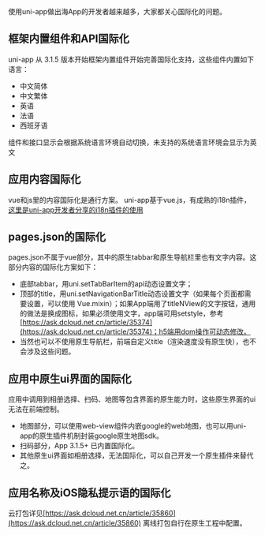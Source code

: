 使用uni-app做出海App的开发者越来越多，大家都关心国际化的问题。

## 框架内置组件和API国际化

uni-app 从 3.1.5 版本开始框架内置组件开始完善国际化支持，这些组件内置如下语言：

* 中文简体
* 中文繁体
* 英语
* 法语
* 西班牙语

组件和接口显示会根据系统语言环境自动切换，未支持的系统语言环境会显示为英文

## 应用内容国际化
vue和js里的内容国际化是通行方案。
uni-app基于vue.js，有成熟的i18n插件，[这里是uni-app开发者分享的i18n插件的使用](https://ask.dcloud.net.cn/article/35102)

## pages.json的国际化
pages.json不属于vue部分，其中的原生tabbar和原生导航栏里也有文字内容。这部分内容的国际化方案如下：
- 底部tabbar，用uni.setTabBarItem的api动态设置文字；
- 顶部的title，用uni.setNavigationBarTitle动态设置文字（如果每个页面都需要设置，可以使用 Vue.mixin）；如果App端用了titleNView的文字按钮，通用的做法是换成图标，如果必须使用文字，app端可用setstyle，参考[https://ask.dcloud.net.cn/article/35374](https://ask.dcloud.net.cn/article/35374)；h5端用dom操作可动态修改。
- 当然也可以不使用原生导航栏，前端自定义title（渲染速度没有原生快），也不会涉及这些问题。

## 应用中原生ui界面的国际化
应用中调用到相册选择、扫码、地图等包含界面的原生能力时，这些原生界面的ui无法在前端控制。
- 地图部分，可以使用web-view组件内嵌google的web地图，也可以用uni-app的原生插件机制封装google原生地图sdk。
- 扫码部分，App 3.1.5+ 已内置国际化。
- 其他原生ui界面如相册选择，无法国际化，可以自己开发一个原生插件来替代之。

## 应用名称及iOS隐私提示语的国际化
云打包详见[https://ask.dcloud.net.cn/article/35860](https://ask.dcloud.net.cn/article/35860)
离线打包自行在原生工程中配置。